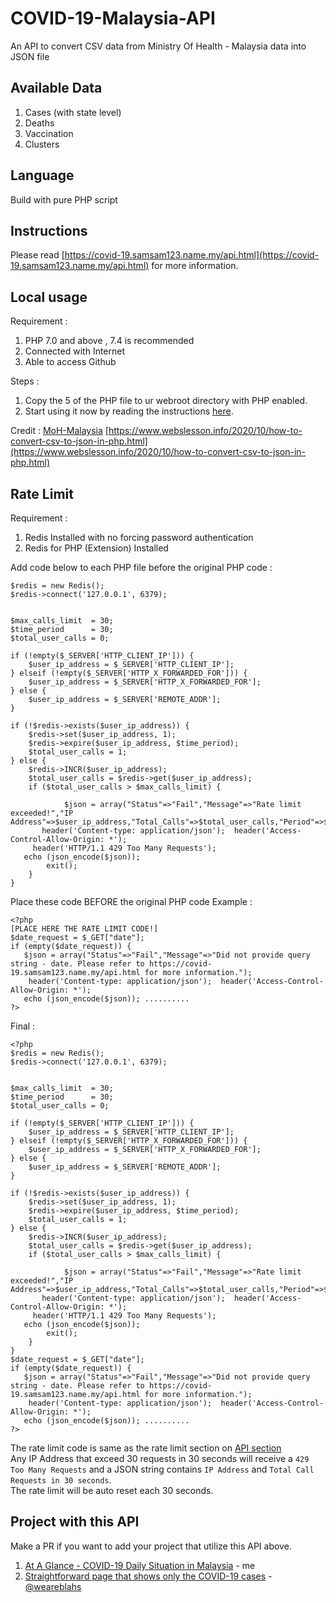 # COVID-19-Malaysia-API
An API to convert CSV data from Ministry Of Health - Malaysia data into JSON file 

## Available Data 
1. Cases (with state level)
2. Deaths
3. Vaccination
4. Clusters

## Language 
Build with pure PHP script

## Instructions 
Please read [https://covid-19.samsam123.name.my/api.html](https://covid-19.samsam123.name.my/api.html) for more information.

## Local usage 
Requirement :
1. PHP 7.0 and above , 7.4 is recommended
2. Connected with Internet
3. Able to access Github 

Steps : 
1. Copy the 5 of the PHP file to ur webroot directory with PHP enabled.
2. Start using it now by reading the instructions [here](https://covid-19.samsam123.name.my/api.html).

Credit :
[MoH-Malaysia](https://github.com/MoH-Malaysia/covid19-public)
[https://www.webslesson.info/2020/10/how-to-convert-csv-to-json-in-php.html](https://www.webslesson.info/2020/10/how-to-convert-csv-to-json-in-php.html)

## Rate Limit
Requirement : 
1. Redis Installed with no forcing password authentication
2. Redis for PHP (Extension) Installed

Add code below to each PHP file before the original PHP code :
```
$redis = new Redis();
$redis->connect('127.0.0.1', 6379);


$max_calls_limit  = 30;
$time_period      = 30;
$total_user_calls = 0;

if (!empty($_SERVER['HTTP_CLIENT_IP'])) {
    $user_ip_address = $_SERVER['HTTP_CLIENT_IP'];
} elseif (!empty($_SERVER['HTTP_X_FORWARDED_FOR'])) {
    $user_ip_address = $_SERVER['HTTP_X_FORWARDED_FOR'];
} else {
    $user_ip_address = $_SERVER['REMOTE_ADDR'];
}

if (!$redis->exists($user_ip_address)) {
    $redis->set($user_ip_address, 1);
    $redis->expire($user_ip_address, $time_period);
    $total_user_calls = 1;
} else {
    $redis->INCR($user_ip_address);
    $total_user_calls = $redis->get($user_ip_address);
    if ($total_user_calls > $max_calls_limit) {
   
            $json = array("Status"=>"Fail","Message"=>"Rate limit exceeded!","IP Address"=>$user_ip_address,"Total_Calls"=>$total_user_calls,"Period"=>$time_period);
       header('Content-type: application/json');  header('Access-Control-Allow-Origin: *');
     header('HTTP/1.1 429 Too Many Requests');
   echo (json_encode($json));
        exit();
    }
}
```
Place these code BEFORE the original PHP code 
Example :
````
<?php
[PLACE HERE THE RATE LIMIT CODE!]
$date_request = $_GET["date"];
if (empty($date_request)) {
   $json = array("Status"=>"Fail","Message"=>"Did not provide query string - date. Please refer to https://covid-19.samsam123.name.my/api.html for more information.");
    header('Content-type: application/json');  header('Access-Control-Allow-Origin: *');
   echo (json_encode($json)); ..........
?>
````
Final : 
````
<?php
$redis = new Redis();
$redis->connect('127.0.0.1', 6379);


$max_calls_limit  = 30;
$time_period      = 30;
$total_user_calls = 0;

if (!empty($_SERVER['HTTP_CLIENT_IP'])) {
    $user_ip_address = $_SERVER['HTTP_CLIENT_IP'];
} elseif (!empty($_SERVER['HTTP_X_FORWARDED_FOR'])) {
    $user_ip_address = $_SERVER['HTTP_X_FORWARDED_FOR'];
} else {
    $user_ip_address = $_SERVER['REMOTE_ADDR'];
}

if (!$redis->exists($user_ip_address)) {
    $redis->set($user_ip_address, 1);
    $redis->expire($user_ip_address, $time_period);
    $total_user_calls = 1;
} else {
    $redis->INCR($user_ip_address);
    $total_user_calls = $redis->get($user_ip_address);
    if ($total_user_calls > $max_calls_limit) {
   
            $json = array("Status"=>"Fail","Message"=>"Rate limit exceeded!","IP Address"=>$user_ip_address,"Total_Calls"=>$total_user_calls,"Period"=>$time_period);
       header('Content-type: application/json');  header('Access-Control-Allow-Origin: *');
     header('HTTP/1.1 429 Too Many Requests');
   echo (json_encode($json));
        exit();
    }
}
$date_request = $_GET["date"];
if (empty($date_request)) {
   $json = array("Status"=>"Fail","Message"=>"Did not provide query string - date. Please refer to https://covid-19.samsam123.name.my/api.html for more information.");
    header('Content-type: application/json');  header('Access-Control-Allow-Origin: *');
   echo (json_encode($json)); ..........
?>
````

The rate limit code is same as the rate limit section on [API section](https://covid-19.samsam123.name.my/api.html) </br>
Any IP Address that exceed 30 requests in 30 seconds will receive a ``` 429 Too Many Requests ``` and a JSON string contains ```IP Address``` and ```Total Call Requests in 30 seconds```.  </br>
The rate limit will be auto reset each 30 seconds.


## Project with this API
Make a PR if you want to add your project that utilize this API above.
1. [At A Glance - COVID-19 Daily Situation in Malaysia](https://covid-19.samsam123.name.my/) - me
2. [Straightforward page that shows only the COVID-19 cases](https://github.com/weareblahs/covidcases) - [@weareblahs](https://github.com/weareblahs)
